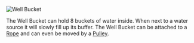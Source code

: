 ![Well Bucket](block:betterwithmods:bucket)

The Well Bucket can hold 8 buckets of water inside. When next to a water source it will slowly fill up its buffer. The Well Bucket can be attached to a [Rope](../items/rope.md) and can even be moved by a [Pulley](pulley.md).
